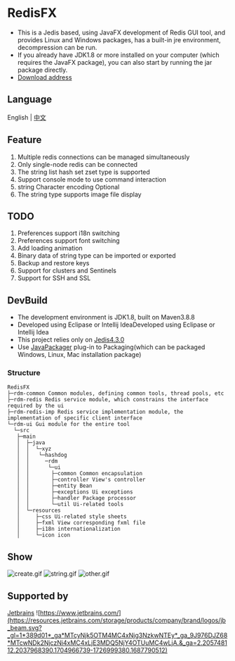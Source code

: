# RedisFX

- This is a Jedis based, using JavaFX development of Redis GUI tool, and provides Linux and Windows packages, has a built-in jre environment, decompression can be run.
- If you already have JDK1.8 or more installed on your computer (which requires the JavaFX package), you can also start by running the jar package directly.
- [Download address](https://github.com/tanhuang2016/RedisFX/releases)

## Language
English |  [中文](README.zh-CN.md)

## Feature

1. Multiple redis connections can be managed simultaneously
2. Only single-node redis can be connected
3. The string list hash set zset type is supported
4. Support console mode to use command interaction
5. string Character encoding Optional
6. The string type supports image file display

## TODO

1. Preferences support i18n switching
2. Preferences support font switching
3. Add loading animation
4. Binary data of string type can be imported or exported
5. Backup and restore keys
6. Support for clusters and Sentinels
7. Support for SSH and SSL

## DevBuild

- The development environment is JDK1.8, built on Maven3.8.8
- Developed using Eclipase or Intellij IdeaDeveloped using Eclipase or Intellij Idea
- This project relies only on [Jedis4.3.0](https://github.com/redis/jedis)
- Use [JavaPackager](https://github.com/fvarrui/JavaPackager) plug-in to Packaging(which can be packaged Windows, Linux, Mac installation package)
### Structure

```text
RedisFX
├─rdm-common Common modules, defining common tools, thread pools, etc
├─rdm-redis Redis service module, which constrains the interface required by the ui
├─rdm-redis-imp Redis service implementation module, the implementation of specific client interface
└─rdm-ui Gui module for the entire tool
  └─src
   ├─main
   │  ├─java
   │  │  └─xyz
   │  │   └─hashdog
   │  │     ─rdm
   │  │      └─ui 
   │  │       ├─common Common encapsulation
   │  │       ├─controller View's controller
   │  │       ├─entity Bean
   │  │       ├─exceptions Ui exceptions
   │  │       ├─handler Package processor
   │  │       └─util Ui-related tools
   │  └─resources 
   │     ├─css Ui-related style sheets
   │     ├─fxml View corresponding fxml file
   │     ├─i18n internationalization
   │     └─icon icon
```

## Show

![create.gif](doc%2Fimage%2Fcreate.gif)
![string.gif](doc%2Fimage%2Fstring.gif)
![other.gif](doc%2Fimage%2Fother.gif)

## Supported by

[Jetbrains](https://www.jetbrains.com/)
![https://www.jetbrains.com/](https://resources.jetbrains.com/storage/products/company/brand/logos/jb_beam.svg?_gl=1*389d01*_ga*MTcyNjk5OTM4MC4xNjg3NzkwNTEy*_ga_9J976DJZ68*MTcwNDk2NjczNi4xMC4xLjE3MDQ5NjY4OTUuMC4wLjA.&_ga=2.205748112.2037968390.1704966739-1726999380.1687790512)